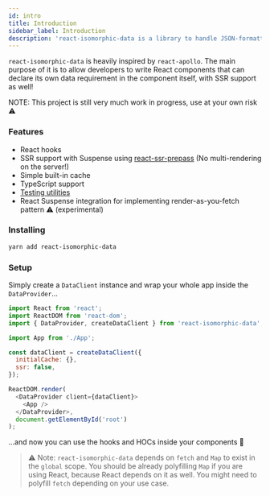 ```yaml
---
id: intro
title: Introduction
sidebar_label: Introduction
description: 'react-isomorphic-data is a library to handle JSON-formatted data in your react app, with Suspense SSR support. It has similar APIs to react-apollo'
---
```


`react-isomorphic-data` is heavily inspired by `react-apollo`. The main purpose of it is to allow developers to write React components that can declare its own data requirement in the component itself, with SSR support as well!

NOTE: This project is still very much work in progress, use at your own risk ⚠️

### Features
- React hooks 
- SSR support with Suspense using [react-ssr-prepass](https://github.com/FormidableLabs/react-ssr-prepass) (No multi-rendering on the server!)
- Simple built-in cache
- TypeScript support
- [Testing utilities](./testing/writing-tests)
- React Suspense integration for implementing render-as-you-fetch pattern ⚠️ (experimental)

### Installing
```sh
yarn add react-isomorphic-data
```

### Setup
Simply create a `DataClient` instance and wrap your whole app inside the `DataProvider`...
```javascript
import React from 'react';
import ReactDOM from 'react-dom';
import { DataProvider, createDataClient } from 'react-isomorphic-data';

import App from './App';

const dataClient = createDataClient({
  initialCache: {},
  ssr: false,
});

ReactDOM.render(
  <DataProvider client={dataClient}>
    <App />
  </DataProvider>,
  document.getElementById('root')
);
```

...and now you can use the hooks and HOCs inside your components 🎉

> ⚠️ Note:
> `react-isomorphic-data` depends on `fetch` and `Map` to exist in the `global` scope.
> You should be already polyfilling `Map` if you are using React, because React depends on it as well.
> You might need to polyfill `fetch` depending on your use case.